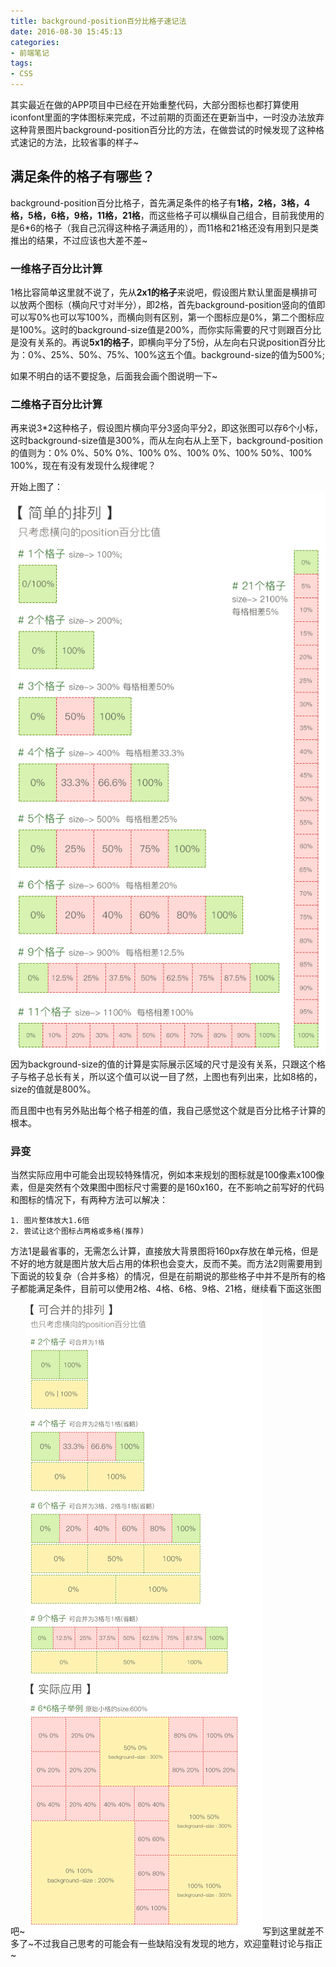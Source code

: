 ```yaml
---
title: background-position百分比格子速记法
date: 2016-08-30 15:45:13
categories:
- 前端笔记
tags:
- CSS
---
```

其实最近在做的APP项目中已经在开始重整代码，大部分图标也都打算使用iconfont里面的字体图标来完成，不过前期的页面还在更新当中，一时没办法放弃这种背景图片background-position百分比的方法，在做尝试的时候发现了这种格式速记的方法，比较省事的样子~

## 满足条件的格子有哪些？ ##
background-position百分比格子，首先满足条件的格子有**1格，2格，3格，4格，5格，6格，9格，11格，21格**，而这些格子可以横纵自己组合，目前我使用的是6*6的格子（我自己沉得这种格子满适用的），而11格和21格还没有用到只是类推出的结果，不过应该也大差不差~
### 一维格子百分比计算 ###
1格比容简单这里就不说了，先从**2x1的格子**来说吧，假设图片默认里面是横排可以放两个图标（横向尺寸对半分），即2格，首先background-position竖向的值即可以写0%也可以写100%，而横向则有区别，第一个图标应是0%，第二个图标应是100%。这时的background-size值是200%，而你实际需要的尺寸则跟百分比是没有关系的。再说**5x1的格子**，即横向平分了5份，从左向右只说position百分比为：0%、25%、50%、75%、100%这五个值。background-size的值为500%;

如果不明白的话不要捉急，后面我会画个图说明一下~

### 二维格子百分比计算 ###
再来说3*2这种格子，假设图片横向平分3竖向平分2，即这张图可以存6个小标，这时background-size值是300%，而从左向右从上至下，background-position的值则为：0% 0%、50% 0%、100% 0%、100% 0%、100% 50%、100% 100%，现在有没有发现什么规律呢？

开始上图了：![background-position百分比格子速记法效果图1](/public/img/1-160S01A420530.png)因为background-size的值的计算是实际展示区域的尺寸是没有关系，只跟这个格子与格子总长有关，所以这个值可以说一目了然，上图也有列出来，比如8格的，size的值就是800%。

而且图中也有另外贴出每个格子相差的值，我自己感觉这个就是百分比格子计算的根本。

### 异变 ###
当然实际应用中可能会出现较特殊情况，例如本来规划的图标就是100像素x100像素，但是突然有个效果图中图标尺寸需要的是160x160，在不影响之前写好的代码和图标的情况下，有两种方法可以解决：
```pre
1. 图片整体放大1.6倍
2. 尝试让这个图标占两格或多格(推荐)
```
方法1是最省事的，无需怎么计算，直接放大背景图将160px存放在单元格，但是不好的地方就是图片放大后占用的体积也会变大，反而不美。而方法2则需要用到下面说的较复杂（合并多格）的情况，但是在前期说的那些格子中并不是所有的格子都能满足条件，目前可以使用2格、4格、6格、9格、21格，继续看下面这张图吧~![background-position百分比格子速记法效果图2](/public/img/1-160S01A340309.png)写到这里就差不多了~不过我自己思考的可能会有一些缺陷没有发现的地方，欢迎童鞋讨论与指正~






